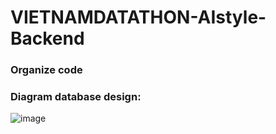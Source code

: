 # VIETNAMDATATHON-AIstyle-Backend

### Organize code

### Diagram database design: 
![image](https://github.com/AppSalmon/VIETNAMDATATHON-AIstyle-Backend/assets/120777599/35827664-0ff7-4c3a-a713-b88364b0a33e)
